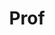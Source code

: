 ---
layout: person
given: Lucia
family: Reisch
department: Judge Business School
title: Prof
job_title: Professor for Behavioural Economics and Public Policy
crsid: lr540
image: /assets/uploads/Reisch_Lucia.jpg
webpage: https://www.jbs.cam.ac.uk/people/lucia-reisch/
biography: "Professor Lucia Reisch is a behavioural economist and social scientist,
  focusing on the theory and application of behavioural insights to promote behavioural
  change in individuals and organisations towards societal welfare and sustainable
  development.\nShe was appointed in 2021 as the inaugural El-Erian Professor of Behavioural
  Economics & Policy and Fellow of Queens’ College, joining from Copenhagen Business
  School. \nShe is an Editor-in-Chief of the Journal of Consumer Policy and has consulted
  on sustainable consumption and other issues to the World Bank several governments
  worldwide. She serves in advisory capacity on multiple boards and groups of the
  OECD, the European Commission, and various United Nations agencies."
---